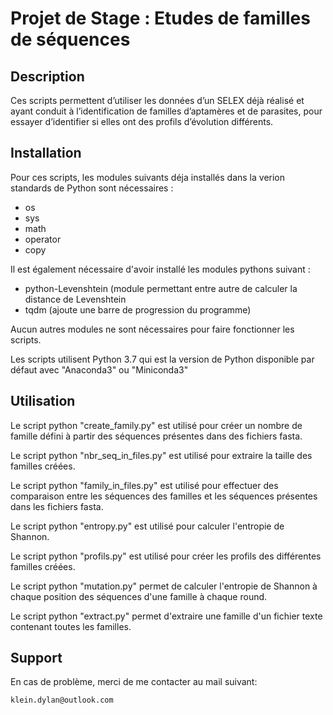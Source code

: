 Projet de Stage : Etudes de familles de séquences
==================================================

## Description ##

Ces scripts permettent d’utiliser les données d’un SELEX déjà réalisé et
ayant conduit à l’identification de familles d’aptamères et de parasites,
pour essayer d’identifier si elles ont des profils d’évolution différents.


## Installation ##

Pour ces scripts, les modules suivants déja installés dans la verion standards de Python sont nécessaires :

- os
- sys
- math
- operator
- copy

Il est également nécessaire d'avoir installé les modules pythons suivant :

- python-Levenshtein (module permettant entre autre de calculer la distance de Levenshtein
- tqdm (ajoute une barre de progression du programme)

Aucun autres modules ne sont nécessaires pour faire fonctionner les scripts.

Les scripts utilisent Python 3.7 qui est la version de Python disponible par défaut avec "Anaconda3" ou "Miniconda3"

## Utilisation ##

Le script python "create_family.py" est utilisé pour créer un nombre de famille défini à partir 
des séquences présentes dans des fichiers fasta.

Le script python "nbr_seq_in_files.py" est utilisé pour extraire la taille des familles créées.

Le script python "family_in_files.py" est utilisé pour effectuer des comparaison entre les séquences des familles
et les séquences présentes dans les fichiers fasta.

Le script python "entropy.py" est utilisé pour calculer l'entropie de Shannon.

Le script python "profils.py" est utilisé pour créer les profils des différentes familles créées.

Le script python "mutation.py" permet de calculer l'entropie de Shannon à chaque position
des séquences d'une famille à chaque round.

Le script python "extract.py" permet d'extraire une famille d'un fichier texte contenant
toutes les familles.



## Support ##

En cas de problème, merci de me contacter au mail suivant:

    klein.dylan@outlook.com

